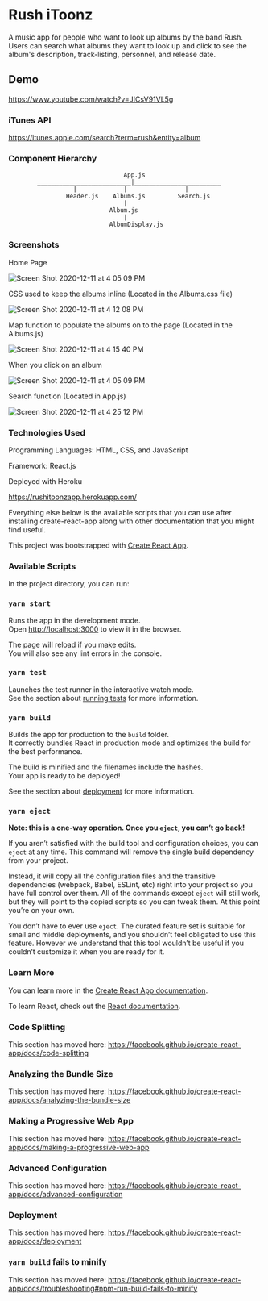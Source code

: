 # Rush iToonz

A music app for people who want to look up albums by the band Rush. Users can search what albums they want to look up and click to see the album's description, track-listing, personnel, and release date.

## Demo

https://www.youtube.com/watch?v=JICsV91VL5g

### iTunes API

https://itunes.apple.com/search?term=rush&entity=album

### Component Hierarchy

                                    App.js
            __________________________|________________________
                      |             |                |
                    Header.js    Albums.js         Search.js
                                    |
                                Album.js
                                    |
                                AlbumDisplay.js
### Screenshots

Home Page

![Screen Shot 2020-12-11 at 4 05 09 PM](https://user-images.githubusercontent.com/62581000/101954963-fc76aa80-3bca-11eb-8cc2-b9a05de83063.png)

CSS used to keep the albums inline (Located in the Albums.css file)

![Screen Shot 2020-12-11 at 4 12 08 PM](https://user-images.githubusercontent.com/62581000/101955381-aeae7200-3bcb-11eb-8db1-71eddd89103e.png)

Map function to populate the albums on to the page (Located in the Albums.js)

![Screen Shot 2020-12-11 at 4 15 40 PM](https://user-images.githubusercontent.com/62581000/101955632-309e9b00-3bcc-11eb-89eb-cb8e4b825611.png)

When you click on an album

![Screen Shot 2020-12-11 at 4 05 09 PM](https://user-images.githubusercontent.com/62581000/101955154-4eb7cb80-3bcb-11eb-9803-37449c3a48db.png)

Search function (Located in App.js)

![Screen Shot 2020-12-11 at 4 25 12 PM](https://user-images.githubusercontent.com/62581000/101956389-86c00e00-3bcd-11eb-9680-5d2f6ec4afd2.png)



### Technologies Used

Programming Languages: HTML, CSS, and JavaScript

Framework: React.js

Deployed with Heroku

https://rushitoonzapp.herokuapp.com/

Everything else below is the available scripts that you can use after installing create-react-app along with other documentation that you might find useful.

This project was bootstrapped with [Create React App](https://github.com/facebook/create-react-app).

### Available Scripts

In the project directory, you can run:

### `yarn start`

Runs the app in the development mode.<br />
Open [http://localhost:3000](http://localhost:3000) to view it in the browser.

The page will reload if you make edits.<br />
You will also see any lint errors in the console.

### `yarn test`

Launches the test runner in the interactive watch mode.<br />
See the section about [running tests](https://facebook.github.io/create-react-app/docs/running-tests) for more information.

### `yarn build`

Builds the app for production to the `build` folder.<br />
It correctly bundles React in production mode and optimizes the build for the best performance.

The build is minified and the filenames include the hashes.<br />
Your app is ready to be deployed!

See the section about [deployment](https://facebook.github.io/create-react-app/docs/deployment) for more information.

### `yarn eject`

**Note: this is a one-way operation. Once you `eject`, you can’t go back!**

If you aren’t satisfied with the build tool and configuration choices, you can `eject` at any time. This command will remove the single build dependency from your project.

Instead, it will copy all the configuration files and the transitive dependencies (webpack, Babel, ESLint, etc) right into your project so you have full control over them. All of the commands except `eject` will still work, but they will point to the copied scripts so you can tweak them. At this point you’re on your own.

You don’t have to ever use `eject`. The curated feature set is suitable for small and middle deployments, and you shouldn’t feel obligated to use this feature. However we understand that this tool wouldn’t be useful if you couldn’t customize it when you are ready for it.

### Learn More

You can learn more in the [Create React App documentation](https://facebook.github.io/create-react-app/docs/getting-started).

To learn React, check out the [React documentation](https://reactjs.org/).

### Code Splitting

This section has moved here: https://facebook.github.io/create-react-app/docs/code-splitting

### Analyzing the Bundle Size

This section has moved here: https://facebook.github.io/create-react-app/docs/analyzing-the-bundle-size

### Making a Progressive Web App

This section has moved here: https://facebook.github.io/create-react-app/docs/making-a-progressive-web-app

### Advanced Configuration

This section has moved here: https://facebook.github.io/create-react-app/docs/advanced-configuration

### Deployment

This section has moved here: https://facebook.github.io/create-react-app/docs/deployment

### `yarn build` fails to minify

This section has moved here: https://facebook.github.io/create-react-app/docs/troubleshooting#npm-run-build-fails-to-minify
